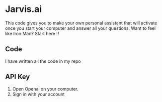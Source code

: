 # Jarvis.ai
This code gives you to make your own personal assistant that will activate once you start your computer and answer all your questions.
Want to feel like Iron Man? Start here !!

## Code
I have written all the code in my repo

## API Key 
1. Open Openai on your computer.
2. Sign in with your account


